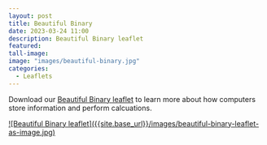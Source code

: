 ```yaml
---
layout: post
title: Beautiful Binary
date: 2023-03-24 11:00
description: Beautiful Binary leaflet
featured: 
tall-image: 
image: "images/beautiful-binary.jpg"
categories: 
  - Leaflets
---
```




Download our [Beautiful Binary leaflet]({{site.base_url}}/docs/epcc_ESF_binary_03.pdf) to learn more about how computers store information and perform calcuations.

<a href="{{site.base_url}}/docs/epcc_ESF_binary_03.pdf" title="Click to download">
![Beautiful Binary leaflet]({{site.base_url}}/images/beautiful-binary-leaflet-as-image.jpg)
</a>


